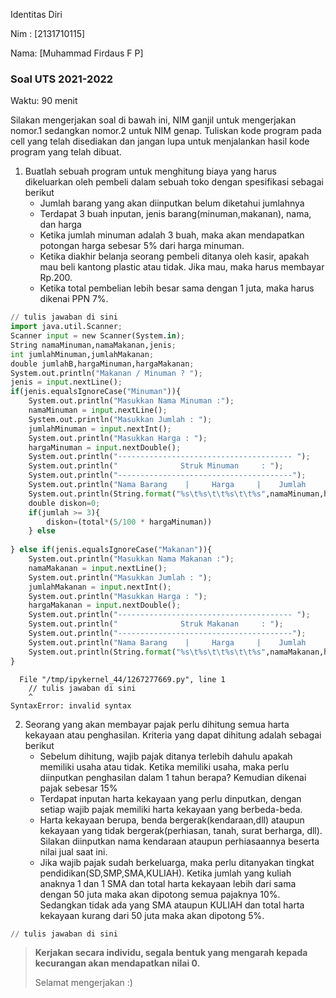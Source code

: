 Identitas Diri

Nim : [2131710115]

Nama: [Muhammad Firdaus F P]

### Soal UTS 2021-2022
Waktu: 90 menit

Silakan mengerjakan soal di bawah ini, NIM ganjil untuk mengerjakan nomor.1 sedangkan nomor.2 untuk NIM genap. Tuliskan
kode program pada cell yang telah disediakan dan jangan lupa untuk menjalankan hasil kode program yang telah dibuat.

1. Buatlah sebuah program untuk menghitung biaya yang harus dikeluarkan oleh pembeli dalam sebuah toko dengan spesifikasi sebagai berikut
    + Jumlah barang yang akan diinputkan belum diketahui jumlahnya
    + Terdapat 3 buah inputan, jenis barang(minuman,makanan), nama, dan harga
    + Ketika jumlah minuman adalah 3 buah, maka akan mendapatkan potongan harga sebesar 5% dari harga minuman.
    + Ketika diakhir belanja seorang pembeli ditanya oleh kasir, apakah mau beli kantong plastic atau tidak. Jika mau, maka harus membayar Rp.200.
    + Ketika total pembelian lebih besar sama dengan 1 juta, maka harus dikenai PPN 7%.


```python
// tulis jawaban di sini
import java.util.Scanner;
Scanner input = new Scanner(System.in);
String namaMinuman,namaMakanan,jenis;
int jumlahMinuman,jumlahMakanan;
double jumlahB,hargaMinuman,hargaMakanan;
System.out.println("Makanan / Minuman ? ");
jenis = input.nextLine();
if(jenis.equalsIgnoreCase("Minuman")){
    System.out.println("Masukkan Nama Minuman :");
    namaMinuman = input.nextLine();
    System.out.println("Masukkan Jumlah : ");
    jumlahMinuman = input.nextInt();
    System.out.println("Masukkan Harga : ");
    hargaMinuman = input.nextDouble();
    System.out.println("--------------------------------------- ");
    System.out.println("              Struk Minuman     : ");
    System.out.println("---------------------------------------");
    System.out.println("Nama Barang    |     Harga     |    Jumlah    |    Total ");
    System.out.println(String.format("%s\t%s\t\t%s\t\t%s",namaMinuman,hargaMinuman,jumlahMinuman,jumlahMinuman + hargaMinuman ));
    double diskon=0;
    if(jumlah >= 3){
        diskon=(total*(5/100 * hargaMinuman))
    } else 
    
} else if(jenis.equalsIgnoreCase("Makanan")){
    System.out.println("Masukkan Nama Makanan :");
    namaMakanan = input.nextLine();
    System.out.println("Masukkan Jumlah : ");
    jumlahMakanan = input.nextInt();
    System.out.println("Masukkan Harga : ");
    hargaMakanan = input.nextDouble(); 
    System.out.println("--------------------------------------- ");
    System.out.println("              Struk Makanan     : ");
    System.out.println("---------------------------------------");
    System.out.println("Nama Barang    |     Harga     |    Jumlah    |    Total ");
    System.out.println(String.format("%s\t%s\t\t%s\t\t%s",namaMakanan,hargaMakanan,jumlahMakanan,jumlahMinumanhargaMinuman ));
}

```


      File "/tmp/ipykernel_44/1267277669.py", line 1
        // tulis jawaban di sini
        ^
    SyntaxError: invalid syntax



2.	Seorang yang akan membayar pajak perlu dihitung semua harta kekayaan atau penghasilan. Kriteria yang dapat dihitung adalah sebagai berikut
    + Sebelum dihitung, wajib pajak ditanya terlebih dahulu apakah memiliki usaha atau tidak. Ketika memiliki usaha, maka perlu diinputkan penghasilan dalam 1 tahun berapa? Kemudian dikenai pajak sebesar 15%
    + Terdapat inputan harta kekayaan yang perlu dinputkan, dengan setiap wajib pajak memiliki harta kekayaan yang berbeda-beda.
    + Harta kekayaan berupa, benda bergerak(kendaraan,dll) ataupun kekayaan yang tidak bergerak(perhiasan, tanah, surat berharga, dll). Silakan diinputkan nama kendaraan ataupun perhiasaannya beserta nilai jual saat ini.
    + Jika wajib pajak sudah berkeluarga, maka perlu ditanyakan tingkat pendidikan(SD,SMP,SMA,KULIAH). Ketika jumlah yang kuliah anaknya 1 dan 1 SMA dan total harta kekayaan lebih dari sama dengan 50 juta maka akan dipotong semua pajaknya 10%. Sedangkan tidak ada yang SMA ataupun KULIAH dan total harta kekayaan kurang dari 50 juta maka akan dipotong 5%.


```python
// tulis jawaban di sini

```

> **Kerjakan secara individu, segala bentuk yang mengarah kepada kecurangan akan mendapatkan nilai 0.**
>
> Selamat mengerjakan :)

